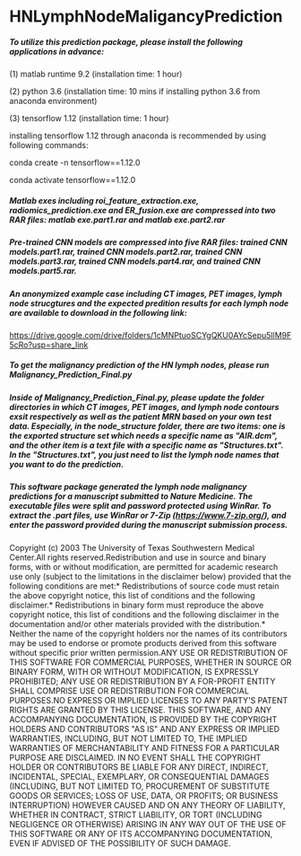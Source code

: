 # HNLymphNodeMaligancyPrediction

##### To utilize this prediction package, please install the following applications in advance:

(1) matlab runtime 9.2 (installation time: 1 hour)

(2) python 3.6 (installation time: 10 mins if installing python 3.6 from anaconda environment) 

(3) tensorflow 1.12 (installation time: 1 hour)

installing tensorflow 1.12 through anaconda is recommended by using following commands:

conda create -n tensorflow==1.12.0

conda activate tensorflow==1.12.0

##### Matlab exes including roi_feature_extraction.exe, radiomics_prediction.exe and ER_fusion.exe are compressed into two RAR files: matlab exe.part1.rar and matlab exe.part2.rar

##### Pre-trained CNN models are compressed into five RAR files: trained CNN models.part1.rar, trained CNN models.part2.rar, trained CNN models.part3.rar, trained CNN models.part4.rar, and trained CNN models.part5.rar.

##### An anonymized example case including CT images, PET images, lymph node strucgtures and the expected predition results for each lymph node are available to download in the following link:

https://drive.google.com/drive/folders/1cMNPtuoSCYgQKU0AYcSepu5llM9F5cRo?usp=share_link     

##### To get the malignancy prediction of the HN lymph nodes, please run Malignancy_Prediction_Final.py

##### Inside of Malignancy_Prediction_Final.py, please update the folder directories in which CT images, PET images, and lymph node contours exsit respectively as well as the patient MRN based on your own test data. Especially, in the node_structure folder, there are two items: one is the exported structure set which needs a specific name as "AIR.dcm", and the other item is a text file with a specific name as "Structures.txt". In the "Structures.txt", you just need to list the lymph node names that you want to do the prediction. 

##### This software package generated the lymph node malignancy predictions for a manuscript submitted to Nature Medicine. The executable files were split and password protected using WinRar. To extract the .part files, use WinRar or 7-Zip (https://www.7-zip.org/), and enter the password provided during the manuscript submission process.

Copyright (c) 2003 The University of Texas Southwestern Medical Center.All rights reserved.Redistribution and use in source and binary forms, with or without modification, are permitted for academic research use only (subject to the limitations in the disclaimer below) provided that the following conditions are met:* Redistributions of source code must retain the above copyright notice, this list of conditions and the following disclaimer.* Redistributions in binary form must reproduce the above copyright notice, this list of conditions and the following disclaimer in the documentation and/or other materials provided with the distribution.* Neither the name of the copyright holders nor the names of its contributors may be used to endorse or promote products derived from this software without specific prior written permission.ANY USE OR REDISTRIBUTION OF THIS SOFTWARE FOR COMMERCIAL PURPOSES, WHETHER IN SOURCE OR BINARY FORM, WITH OR WITHOUT MODIFICATION, IS EXPRESSLY PROHIBITED; ANY USE OR REDISTRIBUTION BY A FOR-PROFIT ENTITY SHALL COMPRISE USE OR REDISTRIBUTION FOR COMMERCIAL PURPOSES.NO EXPRESS OR IMPLIED LICENSES TO ANY PARTY'S PATENT RIGHTS ARE GRANTED BY THIS LICENSE. THIS SOFTWARE, AND ANY ACCOMPANYING DOCUMENTATION, IS PROVIDED BY THE COPYRIGHT HOLDERS AND CONTRIBUTORS "AS IS" AND ANY EXPRESS OR IMPLIED WARRANTIES, INCLUDING, BUT NOT LIMITED TO, THE IMPLIED WARRANTIES OF MERCHANTABILITY AND FITNESS FOR A PARTICULAR PURPOSE ARE DISCLAIMED. IN NO EVENT SHALL THE COPYRIGHT HOLDER OR CONTRIBUTORS BE LIABLE FOR ANY DIRECT, INDIRECT, INCIDENTAL, SPECIAL, EXEMPLARY, OR CONSEQUENTIAL DAMAGES (INCLUDING, BUT NOT LIMITED TO, PROCUREMENT OF SUBSTITUTE GOODS OR SERVICES; LOSS OF USE, DATA, OR PROFITS; OR BUSINESS INTERRUPTION) HOWEVER CAUSED AND ON ANY THEORY OF LIABILITY, WHETHER IN CONTRACT, STRICT LIABILITY, OR TORT (INCLUDING NEGLIGENCE OR OTHERWISE) ARISING IN ANY WAY OUT OF THE USE OF THIS SOFTWARE OR ANY OF ITS ACCOMPANYING DOCUMENTATION, EVEN IF ADVISED OF THE POSSIBILITY OF SUCH DAMAGE.

